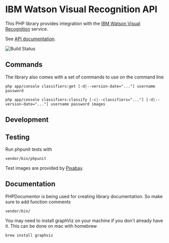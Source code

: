 # IBM Watson Visual Recognition API

This PHP library provides integration with the 
[IBM Watson Visual Recognition](http://www.ibm.com/smarterplanet/us/en/ibmwatson/developercloud/visual-recognition.html) 
service.

See [API documentation](https://www.ibm.com/smarterplanet/us/en/ibmwatson/developercloud/visual-recognition/api/v2/).

![Build Status](https://travis-ci.org/bobbyshaw/watson-visual-recognition-php.svg)

## Commands

The library also comes with a set of commands to use on the command line

    php app/console classifiers:get [-d|--version-date="..."] username password

    php app/console classifiers:classify [-c|--classifiers="..."] [-d|--version-date="..."] username password images


## Development


## Testing

Run phpunit tests with

    vendor/bin/phpunit
    
    
Test images are provided by [Pixabay](https://pixabay.com/).
    
    
## Documentation

PHPDocumentor is being used for creating library documentation.  So make sure to add function comments 
    
    vendor/bin/
    
    
You may need to install graphViz on your machine if you don't already have it.  This can be done on mac with homebrew

    brew install graphviz
